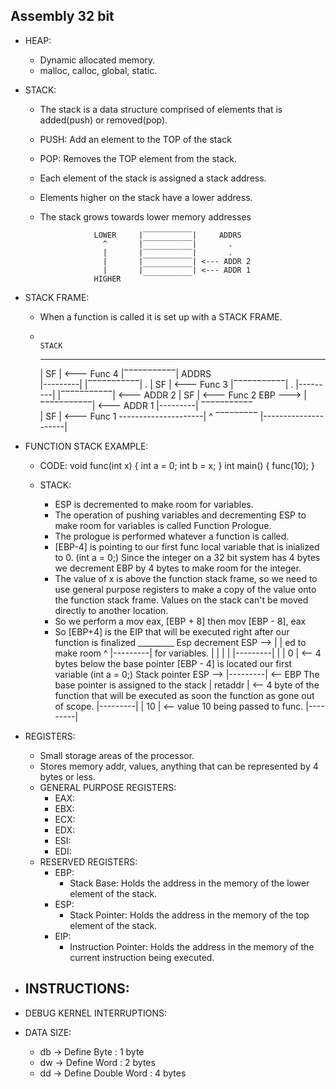 ## Assembly 32 bit
- HEAP: 
    - Dynamic allocated memory.
    - malloc, calloc, global, static.

- STACK:
    - The stack is a data structure comprised of elements that is added(push) or removed(pop).
    - PUSH: Add an element to the TOP of the stack
    - POP: Removes the TOP element from the stack.
    - Each element of the stack is assigned a stack address.
    - Elements higher on the stack have a lower address.
    - The stack grows towards lower memory addresses
    
                      LOWER     |‾‾‾‾‾‾‾‾‾‾‾|     ADDRS  
                        ^       |‾‾‾‾‾‾‾‾‾‾‾|       .
                        |       |‾‾‾‾‾‾‾‾‾‾‾|       .
                        |       |‾‾‾‾‾‾‾‾‾‾‾| <--- ADDR 2
                        |       |‾‾‾‾‾‾‾‾‾‾‾| <--- ADDR 1
                      HIGHER     ‾‾‾‾‾‾‾‾‾‾‾  

- STACK FRAME:
    - When a function is called it is set up with a STACK FRAME.
    - 
                                                                        STACK
         _________                  
        |   SF    | <--- Func 4                                     |‾‾‾‾‾‾‾‾‾‾‾|     ADDRS  
        |---------|                                                 |‾‾‾‾‾‾‾‾‾‾‾|       .
        |   SF    | <--- Func 3                                     |‾‾‾‾‾‾‾‾‾‾‾|       .
        |---------|                                                 |‾‾‾‾‾‾‾‾‾‾‾| <--- ADDR 2
        |   SF    | <--- Func 2                            EBP ---> |‾‾‾‾‾‾‾‾‾‾‾| <--- ADDR 1
        |---------|                                                  ‾‾‾‾‾‾‾‾‾‾‾  
        |   SF    | <--- Func 1 ---------------------|                     ^
         ‾‾‾‾‾‾‾‾‾                                   |---------------------|

- FUNCTION STACK EXAMPLE:
    - CODE:
        void func(int x) {
            int a = 0;
            int b = x;
        }
        int main() {
            func(10);
        }
    
    - STACK:
        - ESP is decremented to make room for variables.
        - The operation of pushing variables and decrementing ESP to make room for variables is called
          Function Prologue.
        - The prologue is performed whatever a function is called.
        - [EBP-4] is pointing to our first func local variable that is inialized to 0. (int a = 0;)
          Since the integer on a 32 bit system has 4 bytes we decrement EBP by 4 bytes to make room for the integer.
        - The value of x is above the function stack frame, so we need to use general purpose registers to make a copy of the
          value onto the function stack frame. Values on the stack can't be moved directly to another location.
        - So we perform a mov eax, [EBP + 8] then mov [EBP - 8], eax
        - So [EBP+4] is the EIP that will be executed right after our function is finalized
                         _________ 
Esp decrement   ESP --> |         |
ed to make room  ^      |---------|
for variables.   |      |         |
                 |      |---------|
                 |      |    0    | <-- 4 bytes below the base pointer [EBP - 4] is located our first variable (int a = 0;)
  Stack pointer ESP --> |---------| <-- EBP The base pointer is assigned to the stack
                        | retaddr | <-- 4 byte of the function that will be executed as soon the function as gone out of scope.
                        |---------|
                        |   10    | <-- value 10 being passed to func.
                        |---------|

        

- REGISTERS:
    - Small storage areas of the processor.
    - Stores memory addr, values, anything that can be represented by 4 bytes or less.
    - GENERAL PURPOSE REGISTERS: 
        - EAX:
        - EBX:
        - ECX:
        - EDX:
        - ESI:
        - EDI:
    - RESERVED REGISTERS:
        - EBP:
            - Stack Base: Holds the address in the memory of the lower element of the stack.
        - ESP:
            - Stack Pointer: Holds the address in the memory of the top element of the stack.
        - EIP: 
            - Instruction Pointer: Holds the address in the memory of the current instruction being executed.

- INSTRUCTIONS:
    - 

- DEBUG KERNEL INTERRUPTIONS:

- DATA SIZE:
    - db -> Define Byte        : 1 byte
    - dw -> Define Word        : 2 bytes
    - dd -> Define Double Word : 4 bytes
